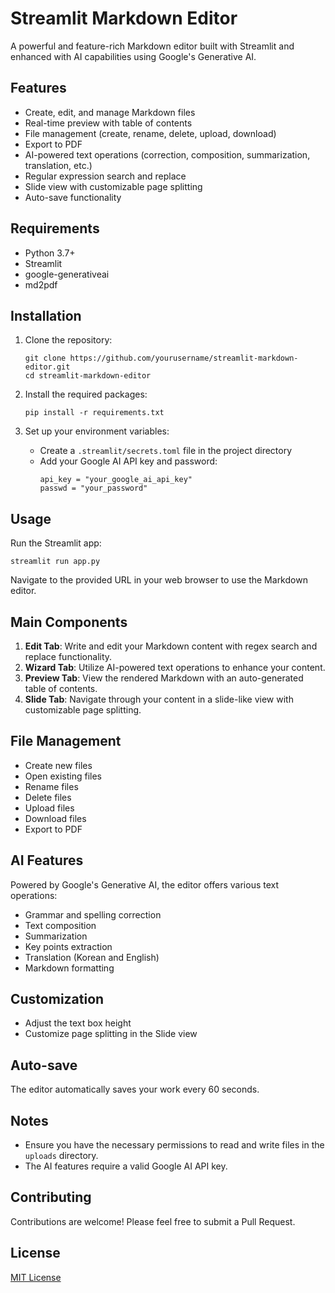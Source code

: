 # Streamlit Markdown Editor

A powerful and feature-rich Markdown editor built with Streamlit and enhanced with AI capabilities using Google's Generative AI.

## Features

- Create, edit, and manage Markdown files
- Real-time preview with table of contents
- File management (create, rename, delete, upload, download)
- Export to PDF
- AI-powered text operations (correction, composition, summarization, translation, etc.)
- Regular expression search and replace
- Slide view with customizable page splitting
- Auto-save functionality

## Requirements

- Python 3.7+
- Streamlit
- google-generativeai
- md2pdf

## Installation

1. Clone the repository:
   ```
   git clone https://github.com/yourusername/streamlit-markdown-editor.git
   cd streamlit-markdown-editor
   ```

2. Install the required packages:
   ```
   pip install -r requirements.txt
   ```

3. Set up your environment variables:
   - Create a `.streamlit/secrets.toml` file in the project directory
   - Add your Google AI API key and password:
     ```
     api_key = "your_google_ai_api_key"
     passwd = "your_password"
     ```

## Usage

Run the Streamlit app:

```
streamlit run app.py
```

Navigate to the provided URL in your web browser to use the Markdown editor.

## Main Components

1. **Edit Tab**: Write and edit your Markdown content with regex search and replace functionality.
2. **Wizard Tab**: Utilize AI-powered text operations to enhance your content.
3. **Preview Tab**: View the rendered Markdown with an auto-generated table of contents.
4. **Slide Tab**: Navigate through your content in a slide-like view with customizable page splitting.

## File Management

- Create new files
- Open existing files
- Rename files
- Delete files
- Upload files
- Download files
- Export to PDF

## AI Features

Powered by Google's Generative AI, the editor offers various text operations:

- Grammar and spelling correction
- Text composition
- Summarization
- Key points extraction
- Translation (Korean and English)
- Markdown formatting

## Customization

- Adjust the text box height
- Customize page splitting in the Slide view

## Auto-save

The editor automatically saves your work every 60 seconds.

## Notes

- Ensure you have the necessary permissions to read and write files in the `uploads` directory.
- The AI features require a valid Google AI API key.

## Contributing

Contributions are welcome! Please feel free to submit a Pull Request.

## License

[MIT License](LICENSE)

